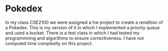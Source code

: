 # Pokedex
In my class CSE2100 we were assigned a hw project to create a rendition of a Pokedex. This is my version of it in which I implemented a priority queue and used a bucket. There is a test class in which I had tested my programmning and algorithms to ensure correctiveness. I have not computed time complexity on this project.
